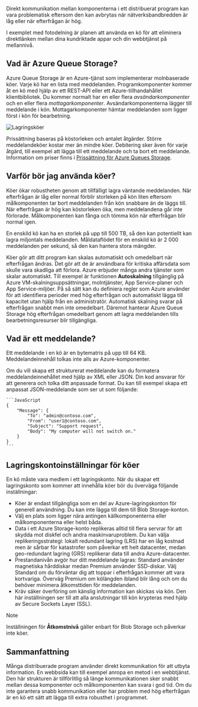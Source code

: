 Direkt kommunikation mellan komponenterna i ett distribuerat program kan vara problematisk eftersom den kan avbrytas när nätverksbandbredden är låg eller när efterfrågan är hög.

I exemplet med fotodelning är planen att använda en kö för att eliminera direktlänken mellan dina kundriktade appar och din webbtjänst på mellannivå.

## <a name="what-is-azure-queue-storage"></a>Vad är Azure Queue Storage?

Azure Queue Storage är en Azure-tjänst som implementerar molnbaserade köer. Varje kö har en lista med meddelanden. Programkomponenter kommer åt en kö med hjälp av ett REST-API eller ett Azure-tillhandahållet klientbibliotek. Du kommer normalt har en eller flera _avsändarkomponenter_ och en eller flera _mottagarkomponenter_. Avsändarkomponenterna lägger till meddelande i kön. Mottagarkomponenter hämtar meddelanden som ligger först i kön för bearbetning.

![Lagringsköer](../media-draft/2-queue-overview.png)

Prissättning baseras på köstorleken och antalet åtgärder. Större meddelandeköer kostar mer än mindre köer. Debitering sker även för varje åtgärd, till exempel att lägga till ett meddelande och ta bort ett meddelande. Information om priser finns i [Prissättning för Azure Queues Storage](https://azure.microsoft.com/pricing/details/storage/queues/).

## <a name="why-use-queues"></a>Varför bör jag använda köer?

Köer ökar robustheten genom att tillfälligt lagra väntande meddelanden. När efterfrågan är låg eller normal förblir storleken på kön liten eftersom målkomponenten tar bort meddelanden från kön snabbare än de läggs till. När efterfrågan är hög kan köstorleken öka, men meddelandena går inte förlorade. Målkomponenten kan fånga och tömma kön när efterfrågan blir normal igen.

En enskild kö kan ha en storlek på upp till 500 TB, så den kan potentiellt kan lagra miljontals meddelanden. Måldataflödet för en enskild kö är 2 000 meddelanden per sekund, så den kan hantera stora mängder.

Köer gör att ditt program kan skalas automatiskt och omedelbart när efterfrågan ändras. Det gör att de är användbara för kritiska affärsdata som skulle vara skadliga att förlora. Azure erbjuder många andra tjänster som skalar automatiskt. Till exempel är funktionen **Autoskalning** tillgänglig på Azure VM-skalningsuppsättningar, molntjänster, App Service-planer och App Service-miljöer. På så sätt kan du definiera regler som Azure använder för att identifiera perioder med hög efterfrågan och automatiskt lägga till kapacitet utan hjälp från en administratör. Automatisk skalning svarar på efterfrågan snabbt men inte omedelbart. Däremot hanterar Azure Queue Storage hög efterfrågan omedelbart genom att lagra meddelanden tills bearbetningsresurser blir tillgängliga.

## <a name="what-is-a-message"></a>Vad är ett meddelande?

Ett meddelande i en kö är en bytematris på upp till 64 KB. Meddelandeinnehåll tolkas inte alls av Azure-komponenter.

Om du vill skapa ett strukturerat meddelande kan du formatera meddelandeinnehållet med hjälp av XML eller JSON. Din kod ansvarar för att generera och tolka ditt anpassade format. Du kan till exempel skapa ett anpassat JSON-meddelande som ser ut som följande:

    ```JavaScript
    {
        "Message": {
            "To": "admin@contoso.com",
            "From": "user1@contoso.com",
            "Subject": "Support request",
            "Body": "My computer will not switch on."
        }
    }
    ```

## <a name="storage-account-settings-for-queues"></a>Lagringskontoinställningar för köer

En kö måste vara medlem i ett lagringskonto. När du skapar ett lagringskonto som kommer att innehålla köer bör du överväga följande inställningar:

- Köer är endast tillgängliga som en del av Azure-lagringskonton för generell användning. Du kan inte lägga till dem till Blob Storage-konton.
- Välj en plats som ligger nära antingen källkomponenterna eller målkomponenterna eller helst båda.
- Data i ett Azure Storage-konto replikeras alltid till flera servrar för att skydda mot diskfel och andra maskinvaruproblem. Du kan välja replikeringsstrategi: lokalt redundant lagring (LRS) har en låg kostnad men är sårbar för katastrofer som påverkar ett helt datacenter, medan geo-redundant lagring (GRS) replikerar data till andra Azure-datacenter.
- Prestandanivån avgör hur ditt meddelande lagras: Standard använder magnetiska hårddiskar medan Premium använder SSD-diskar. Välj Standard om du förväntar dig att toppar i efterfrågan kommer att vara kortvariga. Överväg Premium om kölängden ibland blir lång och om du behöver minimera åtkomsttiden för meddelanden.
- Kräv säker överföring om känslig information kan skickas via kön. Den här inställningen ser till att alla anslutningar till kön krypteras med hjälp av Secure Sockets Layer (SSL).

> [!NOTE]
> Inställningen för **Åtkomstnivå** gäller enbart för Blob Storage och påverkar inte köer.

## <a name="summary"></a>Sammanfattning

Många distribuerade program använder direkt kommunikation för att utbyta information. En webbsida kan till exempel anropa en metod i en webbtjänst. Den här strukturen är tillförlitlig så länge kommunikationen sker snabbt mellan dessa komponenter och målkomponenten kan svara i god tid. Om du inte garantera snabb kommunikation eller har problem med hög efterfrågan är en kö ett sätt att lägga till extra robusthet i programmet.